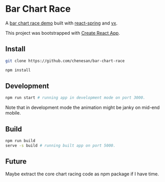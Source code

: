 # Bar Chart Race

A [bar chart race demo](https://bar-chart-race.yishan.toys) built with [react-spring](https://www.react-spring.io/) and [vx](https://vx-demo.now.sh/).

This project was bootstrapped with [Create React App](https://github.com/facebook/create-react-app).

## Install

```sh
git clone https://github.com/chenesan/bar-chart-race

npm install
```

## Development

```sh
npm run start # running app in development mode on port 3000.
```

Note that in development mode the animation might be janky on mid-end mobile.

## Build

```sh
npm run build
serve -s build # running built app on port 5000.
```

## Future

Maybe extract the core chart racing code as npm package if I have time.